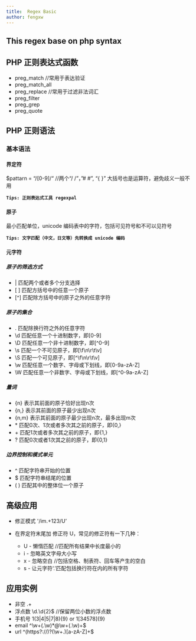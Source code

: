 ```yaml
---
title:  Regex Basic
author: fengxw
---
```


This regex base on php syntax
---

## PHP 正则表达式函数
- preg_match //常用于表达验证
- preg_match_all
- preg_replace //常用于过滤非法词汇
- preg_filter
- preg_grep
- preg_quote

## PHP 正则语法

### 基本语法

#### 界定符
$pattarn = “/[0-9]/“ //两个“/ /”，”# #”, “{ }” 大括号也是运算符，避免歧义一般不用

**`Tips: 正则表达式工具 regexpal`**

#### 原子
最小匹配单位，unicode 编码表中的字符，包括可见符号和不可以见符号

**`Tips: 文字匹配（中文，日文等）先转换成 unicode 编码`**

#### 元字符

##### 原子的筛选方式
- | 匹配两个或者多个分支选择
- \[ ] 匹配方括号中的任意一个原子
- \[^] 匹配除方括号中的原子之外的任意字符

##### 原子的集合
- . 匹配除换行符之外的任意字符
- \d 匹配任意一个十进制数字，即[0-9]
- \D 匹配任意一个非十进制数字，即[^0-9]
- \s 匹配一个不可见原子，即[\f\n\r\t\v]
- \S 匹配一个可见原子，即[^\f\n\r\t\v]
- \w 匹配任意一个数字、字母或下划线，即[0-9a-zA-Z]
- \W 匹配任意一个非数字、字母或下划线，即[^0-9a-zA-Z]

##### 量词
- {n} 表示其前面的原子恰好出现n次
- {n,} 表示其前面的原子最少出现n次
- {n,m} 表示其前面的原子最少出现n次，最多出现m次
- \* 匹配0次、1次或者多次其之前的原子，即{0,}
- \+ 匹配1次或者多次其之前的原子，即{1,}
- ? 匹配0次或者1次其之前的原子，即{0,1}

##### 边界控制和模式单元
- ^ 匹配字符串开始的位置
- $ 匹配字符串结尾的位置
- ( ) 匹配其中的整体位一个原子

## 高级应用
- 修正模式 '/im.+123/U’
- 在界定符末尾加 修正符 U，常见的修正符有一下几种：

    - U - 懒惰匹配 //匹配所有结果中长度最小的
    - i - 忽略英文字母大小写
    - x - 忽略空白 //包括空格、制表符、回车等产生的空白
    - s - 让元字符‘.’匹配包括换行符在内的所有字符

## 应用实例
- 非空 .+
- 浮点数 \d.\d{2}$ //保留两位小数的浮点数
- 手机号 1(3|4|5|7|8){9} or 1[34578]{9}
- email ^\w+(.\w)*@\w+(.\w)+$
- url ^(https?://)?(\w+.)[a-zA-Z]+$

